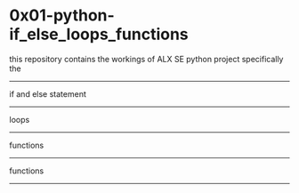 # 0x01-python-if_else_loops_functions
this repository contains the workings of ALX SE python project specifically the 
***
if and else statement
***
loops
***
functions
***
functions
***
